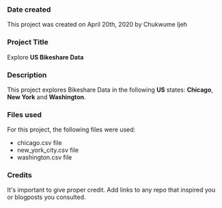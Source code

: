 ### Date created
This project was created on April 20th, 2020 by Chukwume Ijeh

### Project Title
Explore **US Bikeshare Data**

### Description
This project explores Bikeshare Data in the following **US** states: **Chicago**, **New York** and **Washington**.

### Files used
For this project, the following files were used:
* chicago.csv file
* new_york_city.csv file
* washington.csv file

### Credits
It's important to give proper credit. Add links to any repo that inspired you or blogposts you consulted.
